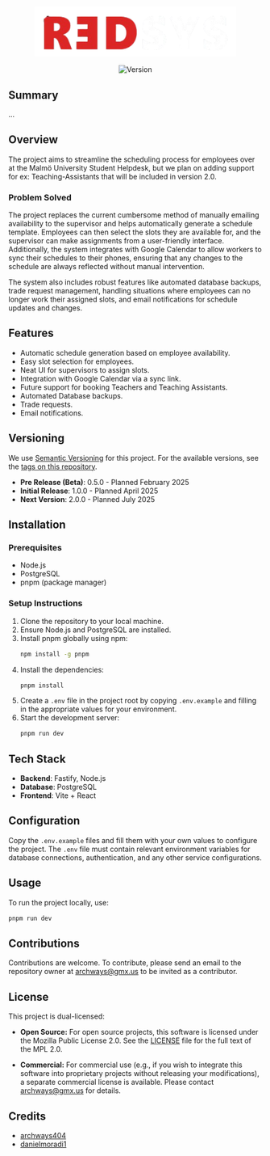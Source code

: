 <p align="center">
  <img src="/extras/r3dsys-transp.png" alt="Logo" width="400">
</p>

<p align="center">
  <img src="https://img.shields.io/badge/dynamic/json?url=https%3A%2F%2Fapi.r3dsys.com%2Fversion&query=version&prefix=v&style=plastic&label=%20&color=%23ffdd00" alt="Version">
</p>




## Summary
...

## Overview
The project aims to streamline the scheduling process for employees over at the Malmö University Student Helpdesk, but we plan on adding support for ex: Teaching-Assistants that will be included in version 2.0.

### Problem Solved
The project replaces the current cumbersome method of manually emailing availability to the supervisor and helps automatically generate a schedule template. Employees can then select the slots they are available for, and the supervisor can make assignments from a user-friendly interface. Additionally, the system integrates with Google Calendar to allow workers to sync their schedules to their phones, ensuring that any changes to the schedule are always reflected without manual intervention.

The system also includes robust features like automated database backups, trade request management, handling situations where employees can no longer work their assigned slots, and email notifications for schedule updates and changes.

## Features
- Automatic schedule generation based on employee availability.
- Easy slot selection for employees.
- Neat UI for supervisors to assign slots.
- Integration with Google Calendar via a sync link.
- Future support for booking Teachers and Teaching Assistants.
- Automated Database backups.
- Trade requests.
- Email notifications.

## Versioning

We use [Semantic Versioning](https://semver.org/) for this project. For the available versions, see the [tags on this repository](https://github.com/archways404/r3dsys/tags).

- **Pre Release (Beta)**: 0.5.0 - Planned February 2025
- **Initial Release**: 1.0.0 - Planned April 2025
- **Next Version**: 2.0.0 - Planned July 2025

## Installation

### Prerequisites
- Node.js
- PostgreSQL
- pnpm (package manager)

### Setup Instructions
1. Clone the repository to your local machine.
2. Ensure Node.js and PostgreSQL are installed.
3. Install pnpm globally using npm:
   ```bash
   npm install -g pnpm
   ```
4. Install the dependencies:
   ```bash
   pnpm install
   ```
5. Create a `.env` file in the project root by copying `.env.example` and filling in the appropriate values for your environment.
6. Start the development server:
   ```bash
   pnpm run dev
   ```

## Tech Stack
- **Backend**: Fastify, Node.js
- **Database**: PostgreSQL
- **Frontend**: Vite + React

## Configuration
Copy the `.env.example` files and fill them with your own values to configure the project. The `.env` file must contain relevant environment variables for database connections, authentication, and any other service configurations.

## Usage
To run the project locally, use:
```bash
pnpm run dev
```

## Contributions
Contributions are welcome. To contribute, please send an email to the repository owner at archways@gmx.us to be invited as a contributor.

## License

This project is dual-licensed:

- **Open Source:** For open source projects, this software is licensed under the Mozilla Public License 2.0. See the [LICENSE](LICENSE) file for the full text of the MPL 2.0.

- **Commercial:** For commercial use (e.g., if you wish to integrate this software into proprietary projects without releasing your modifications), a separate commercial license is available. Please contact [archways@gmx.us](mailto:archways@gmx.us) for details.

## Credits

- [archways404](https://github.com/archways404)
- [danielmoradi1](https://github.com/danielmoradi1)
